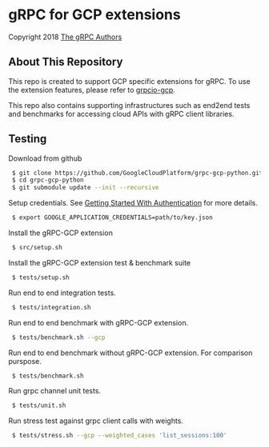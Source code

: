 # gRPC for GCP extensions

Copyright 2018
[The gRPC Authors](https://github.com/grpc/grpc/blob/master/AUTHORS)

## About This Repository

This repo is created to support GCP specific extensions for gRPC. To use the extension features, please refer to [grpcio-gcp](src).

This repo also contains supporting infrastructures such as end2end tests and benchmarks for accessing cloud APIs with gRPC client libraries.

## Testing

Download from github

```sh
 $ git clone https://github.com/GoogleCloudPlatform/grpc-gcp-python.git
 $ cd grpc-gcp-python
 $ git submodule update --init --recursive
```

Setup credentials. See [Getting Started With Authentication](https://cloud.google.com/docs/authentication/getting-started) for more details.

```sh
 $ export GOOGLE_APPLICATION_CREDENTIALS=path/to/key.json
```

Install the gRPC-GCP extension

```sh
 $ src/setup.sh
```

Install the gRPC-GCP extension test & benchmark suite

```sh
 $ tests/setup.sh
```

Run end to end integration tests.

```sh
 $ tests/integration.sh
```

Run end to end benchmark with gRPC-GCP extension.

```sh
 $ tests/benchmark.sh --gcp
```

Run end to end benchmark without gRPC-GCP extension. For comparison purspose.

```sh
 $ tests/benchmark.sh
```

Run grpc channel unit tests.

```sh
 $ tests/unit.sh
```

Run stress test against grpc client calls with weights.

```sh
 $ tests/stress.sh --gcp --weighted_cases 'list_sessions:100'
```

